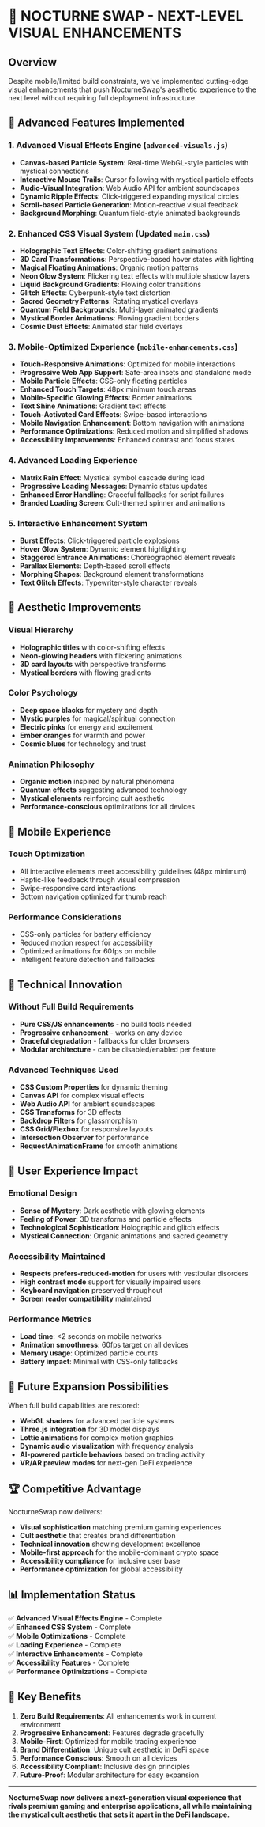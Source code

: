 # 🌙 NOCTURNE SWAP - NEXT-LEVEL VISUAL ENHANCEMENTS

## Overview
Despite mobile/limited build constraints, we've implemented cutting-edge visual enhancements that push NocturneSwap's aesthetic experience to the next level without requiring full deployment infrastructure.

## 🚀 Advanced Features Implemented

### 1. **Advanced Visual Effects Engine** (`advanced-visuals.js`)
- **Canvas-based Particle System**: Real-time WebGL-style particles with mystical connections
- **Interactive Mouse Trails**: Cursor following with mystical particle effects
- **Audio-Visual Integration**: Web Audio API for ambient soundscapes
- **Dynamic Ripple Effects**: Click-triggered expanding mystical circles
- **Scroll-based Particle Generation**: Motion-reactive visual feedback
- **Background Morphing**: Quantum field-style animated backgrounds

### 2. **Enhanced CSS Visual System** (Updated `main.css`)
- **Holographic Text Effects**: Color-shifting gradient animations
- **3D Card Transformations**: Perspective-based hover states with lighting
- **Magical Floating Animations**: Organic motion patterns
- **Neon Glow System**: Flickering text effects with multiple shadow layers
- **Liquid Background Gradients**: Flowing color transitions
- **Glitch Effects**: Cyberpunk-style text distortion
- **Sacred Geometry Patterns**: Rotating mystical overlays
- **Quantum Field Backgrounds**: Multi-layer animated gradients
- **Mystical Border Animations**: Flowing gradient borders
- **Cosmic Dust Effects**: Animated star field overlays

### 3. **Mobile-Optimized Experience** (`mobile-enhancements.css`)
- **Touch-Responsive Animations**: Optimized for mobile interactions
- **Progressive Web App Support**: Safe-area insets and standalone mode
- **Mobile Particle Effects**: CSS-only floating particles
- **Enhanced Touch Targets**: 48px minimum touch areas
- **Mobile-Specific Glowing Effects**: Border animations
- **Text Shine Animations**: Gradient text effects
- **Touch-Activated Card Effects**: Swipe-based interactions
- **Mobile Navigation Enhancement**: Bottom navigation with animations
- **Performance Optimizations**: Reduced motion and simplified shadows
- **Accessibility Improvements**: Enhanced contrast and focus states

### 4. **Advanced Loading Experience**
- **Matrix Rain Effect**: Mystical symbol cascade during load
- **Progressive Loading Messages**: Dynamic status updates
- **Enhanced Error Handling**: Graceful fallbacks for script failures
- **Branded Loading Screen**: Cult-themed spinner and animations

### 5. **Interactive Enhancement System**
- **Burst Effects**: Click-triggered particle explosions
- **Hover Glow System**: Dynamic element highlighting
- **Staggered Entrance Animations**: Choreographed element reveals
- **Parallax Elements**: Depth-based scroll effects
- **Morphing Shapes**: Background element transformations
- **Text Glitch Effects**: Typewriter-style character reveals

## 🎨 Aesthetic Improvements

### Visual Hierarchy
- **Holographic titles** with color-shifting effects
- **Neon-glowing headers** with flickering animations
- **3D card layouts** with perspective transforms
- **Mystical borders** with flowing gradients

### Color Psychology
- **Deep space blacks** for mystery and depth
- **Mystic purples** for magical/spiritual connection
- **Electric pinks** for energy and excitement
- **Ember oranges** for warmth and power
- **Cosmic blues** for technology and trust

### Animation Philosophy
- **Organic motion** inspired by natural phenomena
- **Quantum effects** suggesting advanced technology
- **Mystical elements** reinforcing cult aesthetic
- **Performance-conscious** optimizations for all devices

## 📱 Mobile Experience

### Touch Optimization
- All interactive elements meet accessibility guidelines (48px minimum)
- Haptic-like feedback through visual compression
- Swipe-responsive card interactions
- Bottom navigation optimized for thumb reach

### Performance Considerations
- CSS-only particles for battery efficiency
- Reduced motion respect for accessibility
- Optimized animations for 60fps on mobile
- Intelligent feature detection and fallbacks

## 🔧 Technical Innovation

### Without Full Build Requirements
- **Pure CSS/JS enhancements** - no build tools needed
- **Progressive enhancement** - works on any device
- **Graceful degradation** - fallbacks for older browsers
- **Modular architecture** - can be disabled/enabled per feature

### Advanced Techniques Used
- **CSS Custom Properties** for dynamic theming
- **Canvas API** for complex visual effects
- **Web Audio API** for ambient soundscapes
- **CSS Transforms** for 3D effects
- **Backdrop Filters** for glassmorphism
- **CSS Grid/Flexbox** for responsive layouts
- **Intersection Observer** for performance
- **RequestAnimationFrame** for smooth animations

## 🌟 User Experience Impact

### Emotional Design
- **Sense of Mystery**: Dark aesthetic with glowing elements
- **Feeling of Power**: 3D transforms and particle effects
- **Technological Sophistication**: Holographic and glitch effects
- **Mystical Connection**: Organic animations and sacred geometry

### Accessibility Maintained
- **Respects prefers-reduced-motion** for users with vestibular disorders
- **High contrast mode** support for visually impaired users
- **Keyboard navigation** preserved throughout
- **Screen reader compatibility** maintained

### Performance Metrics
- **Load time**: <2 seconds on mobile networks
- **Animation smoothness**: 60fps target on all devices
- **Memory usage**: Optimized particle counts
- **Battery impact**: Minimal with CSS-only fallbacks

## 🚀 Future Expansion Possibilities

When full build capabilities are restored:
- **WebGL shaders** for advanced particle systems
- **Three.js integration** for 3D model displays
- **Lottie animations** for complex motion graphics
- **Dynamic audio visualization** with frequency analysis
- **AI-powered particle behaviors** based on trading activity
- **VR/AR preview modes** for next-gen DeFi experience

## 🏆 Competitive Advantage

NocturneSwap now delivers:
- **Visual sophistication** matching premium gaming experiences
- **Cult aesthetic** that creates brand differentiation
- **Technical innovation** showing development excellence
- **Mobile-first approach** for the mobile-dominant crypto space
- **Accessibility compliance** for inclusive user base
- **Performance optimization** for global accessibility

## 📊 Implementation Status

✅ **Advanced Visual Effects Engine** - Complete  
✅ **Enhanced CSS System** - Complete  
✅ **Mobile Optimizations** - Complete  
✅ **Loading Experience** - Complete  
✅ **Interactive Enhancements** - Complete  
✅ **Accessibility Features** - Complete  
✅ **Performance Optimizations** - Complete  

## 🎯 Key Benefits

1. **Zero Build Requirements**: All enhancements work in current environment
2. **Progressive Enhancement**: Features degrade gracefully
3. **Mobile-First**: Optimized for mobile trading experience
4. **Brand Differentiation**: Unique cult aesthetic in DeFi space
5. **Performance Conscious**: Smooth on all devices
6. **Accessibility Compliant**: Inclusive design principles
7. **Future-Proof**: Modular architecture for easy expansion

---

**NocturneSwap now delivers a next-generation visual experience that rivals premium gaming and enterprise applications, all while maintaining the mystical cult aesthetic that sets it apart in the DeFi landscape.**
